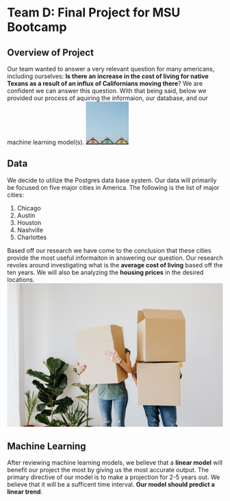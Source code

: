 
# Team D: Final Project for MSU Bootcamp

## Overview of Project

Our team wanted to answer a very relevant question for many americans, including ourselves: **Is there an increase in the cost of living for native Texans as a result of an influx of Californians moving there**? We are confident we can answer this question. With that being said, below we provided our process of aquiring the informaion, our database, and our machine learning model(s). 
<img src="https://github.com/NortonAAA/Team_D_Final_Project/blob/main/Team%20D%20Final%20Project%20for%20MSU%20Bootcamp/pexels-jeffrey-czum-2904142.jpg" width="100" height="100">
 ## Data


We decide to utilize the Postgres data base system. Our data will primarily be focused on five major cities in America. The following is the list of major cities:

1. Chicago
2. Austin
3. Houston 
4. Nashville 
5. Charlottes

Based off our research we have come to the conclusion that these cities provide the most useful informaiton in answering our question. Our research revoles around investigating what is the **average cost of living** based off the ten years. We will also be analyzing the **housing prices** in the desired locations. 
![Team_D_Final_Project](https://github.com/NortonAAA/Team_D_Final_Project/blob/main/Team%20D%20Final%20Project%20for%20MSU%20Bootcamp/pexels-karolina-grabowska-4506270.jpg)

## Machine Learning 


After reviewing machine learning models, we believe that a **linear model** will benefit our project the most by giving us the most accurate output. The primary directive of our model is to make a projection for 2-5 years out. We believe that it will be a sufficent time interval. **Our model should predict a linear trend**. 

